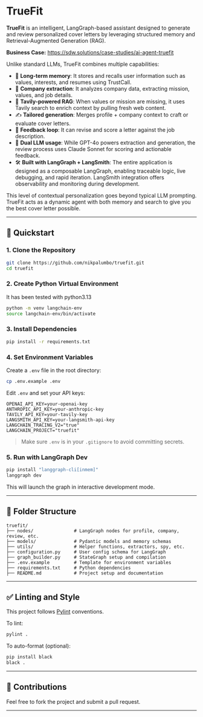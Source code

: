 # TrueFit

**TrueFit** is an intelligent, LangGraph-based assistant designed to generate and review personalized cover letters by leveraging structured memory and Retrieval-Augmented Generation (RAG).

**Business Case:** https://sdw.solutions/case-studies/ai-agent-truefit

Unlike standard LLMs, TrueFit combines multiple capabilities:

- 🧠 **Long-term memory**: It stores and recalls user information such as values, interests, and resumes using TrustCall.
- 🏢 **Company extraction**: It analyzes company data, extracting mission, values, and job details.
- 🔎 **Tavily-powered RAG**: When values or mission are missing, it uses Tavily search to enrich context by pulling fresh web content.
- ✍️ **Tailored generation**: Merges profile + company context to craft or evaluate cover letters.
- 🔄 **Feedback loop**: It can revise and score a letter against the job description.
- 🧾 **Dual LLM usage**: While GPT-4o powers extraction and generation, the review process uses Claude Sonnet for scoring and actionable feedback.
- 🛠️ **Built with LangGraph + LangSmith**: The entire application is designed as a composable LangGraph, enabling traceable logic, live debugging, and rapid iteration. LangSmith integration offers observability and monitoring during development.

This level of contextual personalization goes beyond typical LLM prompting. TrueFit acts as a dynamic agent with both memory and search to give you the best cover letter possible.

---

## 🚀 Quickstart

### 1. Clone the Repository
```bash
git clone https://github.com/nikpalumbo/truefit.git
cd truefit
```

### 2. Create Python Virtual Environment 
It has been tested with python3.13
```bash
python -m venv langchain-env
source langchain-env/bin/activate
```

### 3. Install Dependencies
```bash
pip install -r requirements.txt
```

### 4. Set Environment Variables
Create a `.env` file in the root directory:
```bash
cp .env.example .env
```
Edit `.env` and set your API keys:
```env
OPENAI_API_KEY=your-openai-key
ANTHROPIC_API_KEY=your-anthropic-key
TAVILY_API_KEY=your-tavily-key
LANGSMITH_API_KEY=your-langsmith-api-key
LANGCHAIN_TRACING_V2="true"
LANGCHAIN_PROJECT="truefit"
```

> Make sure `.env` is in your `.gitignore` to avoid committing secrets.

### 5. Run with LangGraph Dev
```bash
pip install "langgraph-cli[inmem]"
langgraph dev
```
This will launch the graph in interactive development mode.

---

## 📁 Folder Structure
```
truefit/
├── nodes/               # LangGraph nodes for profile, company, review, etc.
├── models/              # Pydantic models and memory schemas
├── utils/               # Helper functions, extractors, spy, etc.
├── configuration.py     # User config schema for LangGraph
├── graph_builder.py     # StateGraph setup and compilation
├── .env.example         # Template for environment variables
├── requirements.txt     # Python dependencies
├── README.md            # Project setup and documentation
```

---

## ✅ Linting and Style
This project follows [Pylint](https://pylint.pycqa.org/) conventions.

To lint:
```bash
pylint .
```

To auto-format (optional):
```bash
pip install black
black .
```

---

## 🤝 Contributions
Feel free to fork the project and submit a pull request.

---
